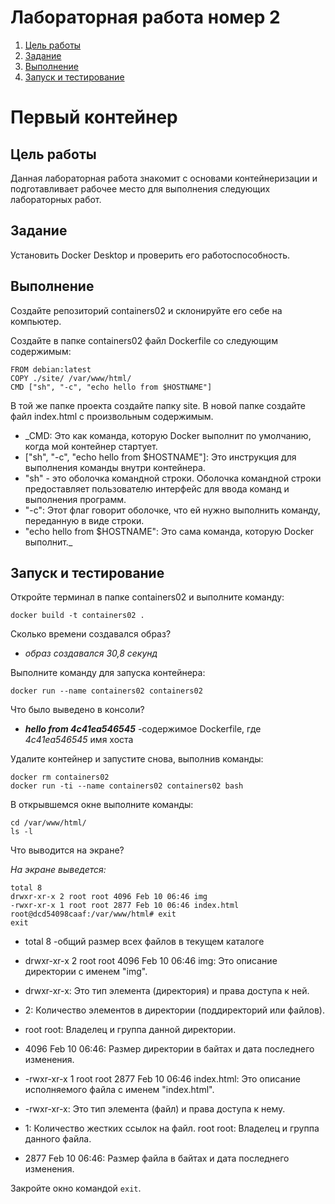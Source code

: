 # Лабораторная работа номер 2

1. [Цель работы](#Цель-работы)
2. [Задание](#задание)
3. [Выполнение](#выполнение)
4. [Запуск и тестирование](#запуск-и-тестирование)

# Первый контейнер

## Цель работы

Данная лабораторная работа знакомит с основами контейнеризации и подготавливает рабочее место для выполнения следующих лабораторных работ.

## Задание

Установить Docker Desktop и проверить его работоспособность.

## Выполнение
Создайте репозиторий containers02 и склонируйте его себе на компьютер.

Создайте в папке containers02 файл Dockerfile со следующим содержимым:
```
FROM debian:latest
COPY ./site/ /var/www/html/
CMD ["sh", "-c", "echo hello from $HOSTNAME"]
```
В той же папке проекта создайте папку site. В новой папке создайте файл index.html с произвольным содержимым.
* _CMD: Это как команда, которую Docker выполнит по умолчанию, когда мой контейнер стартует.
* ["sh", "-c", "echo hello from $HOSTNAME"]: Это инструкция для выполнения команды внутри контейнера.
* "sh" - это оболочка командной строки. Оболочка командной строки предоставляет пользователю интерфейс для ввода команд и выполнения программ.
* "-c": Этот флаг говорит оболочке, что ей нужно выполнить команду, переданную в виде строки.
* "echo hello from $HOSTNAME": Это сама команда, которую Docker выполнит._

## Запуск и тестирование
Откройте терминал в папке containers02 и выполните команду:

```docker build -t containers02 .```

Сколько времени создавался образ?
* _образ создавался 30,8 секунд_

Выполните команду для запуска контейнера:

```docker run --name containers02 containers02```

Что было выведено в консоли? 
* ___hello from 4c41ea546545___  -содержимое Dockerfile, где  _4c41ea546545_  имя хоста

Удалите контейнер и запустите снова, выполнив команды:

```
docker rm containers02
docker run -ti --name containers02 containers02 bash
```
В открывшемся окне выполните команды:

```
cd /var/www/html/
ls -l
```

Что выводится на экране?

_На экране выведется:_
```
total 8
drwxr-xr-x 2 root root 4096 Feb 10 06:46 img
-rwxr-xr-x 1 root root 2877 Feb 10 06:46 index.html
root@dcd54098caaf:/var/www/html# exit
exit
```
 * total 8 -общий размер всех файлов в текущем каталоге
 
* drwxr-xr-x 2 root root 4096 Feb 10 06:46 img: Это описание директории с именем "img".
* drwxr-xr-x: Это тип элемента (директория) и права доступа к ней.
* 2: Количество элементов в директории (поддиректорий или файлов).
* root root: Владелец и группа данной директории.
* 4096 Feb 10 06:46: Размер директории в байтах и дата последнего изменения.
* -rwxr-xr-x 1 root root 2877 Feb 10 06:46 index.html: Это описание исполняемого файла с именем "index.html".
* -rwxr-xr-x: Это тип элемента (файл) и права доступа к нему.
* 1: Количество жестких ссылок на файл.
root root: Владелец и группа данного файла.
* 2877 Feb 10 06:46: Размер файла в байтах и дата последнего изменения.

Закройте окно командой ```exit```.
